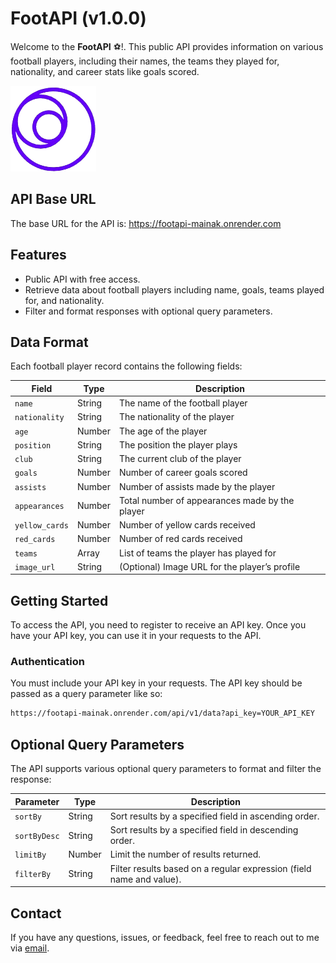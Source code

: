 # FootAPI (v1.0.0)

Welcome to the **FootAPI** ⚽!. This public API provides information on various football players, including their names, the teams they played for, nationality, and career stats like goals scored.

![Logo](./client/mern-app/src/images/logo.png)

## API Base URL

The base URL for the API is: https://footapi-mainak.onrender.com


## Features

- Public API with free access.
- Retrieve data about football players including name, goals, teams played for, and nationality.
- Filter and format responses with optional query parameters.

## Data Format

Each football player record contains the following fields:

| Field           | Type    | Description                                        |
|-----------------|---------|----------------------------------------------------|
| `name`          | String  | The name of the football player                    |
| `nationality`   | String  | The nationality of the player                      |
| `age`           | Number  | The age of the player                              |
| `position`      | String  | The position the player plays                      |
| `club`          | String  | The current club of the player                     |
| `goals`         | Number  | Number of career goals scored                      |
| `assists`       | Number  | Number of assists made by the player               |
| `appearances`   | Number  | Total number of appearances made by the player     |
| `yellow_cards`  | Number  | Number of yellow cards received                     |
| `red_cards`     | Number  | Number of red cards received                        |
| `teams`         | Array   | List of teams the player has played for            |
| `image_url`     | String  | (Optional) Image URL for the player’s profile      |


## Getting Started

To access the API, you need to register to receive an API key. Once you have your API key, you can use it in your requests to the API.

### Authentication

You must include your API key in your requests. The API key should be passed as a query parameter like so: 

```bash
https://footapi-mainak.onrender.com/api/v1/data?api_key=YOUR_API_KEY
```

## Optional Query Parameters

The API supports various optional query parameters to format and filter the response:

| Parameter      | Type    | Description                                        |
|----------------|---------|----------------------------------------------------|
| `sortBy`       | String  | Sort results by a specified field in ascending order. |
| `sortByDesc`   | String  | Sort results by a specified field in descending order. |
| `limitBy`      | Number  | Limit the number of results returned.              |
| `filterBy`     | String  | Filter results based on a regular expression (field name and value). |


## Contact 

If you have any questions, issues, or feedback, feel free to reach out to me via [email](mainakcr72002@gmail.com).

